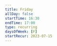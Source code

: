 ```yaml
---
title: Friday
allDay: false
startTime: 16:30
endTime: 17:00
type: recurring
daysOfWeek: [F]
startRecur: 2023-07-15
---
```

